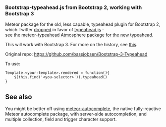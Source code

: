 ### Bootstrap-typeahead.js from Bootstrap 2, working with Bootstrap 3

Meteor package for the old, less capable, typeahead plugin for Bootstrap 2, which Twitter [dropped](https://github.com/twbs/bootstrap/issues/7805) in favor of [typeahead.js](https://github.com/twitter/typeahead.js/) -  
see the [meteor-typeahead Atmosphere package for the new typeahead](https://github.com/sergeyt/meteor-typeahead).

This  will work with Bootstrap 3. For more on the history, see [this](https://github.com/JustinSGray/meteor-Bootstrap-3-Typeahead/issues/1#issuecomment-36574822).

Original repo: https://github.com/bassjobsen/Bootstrap-3-Typeahead

To use: 

    Template.<your-template>.rendered = function(){
        $(this.find('<you-selector>')).typeahead()
    }

## See also

You might be better off using [meteor-autocomplete](https://github.com/mizzao/meteor-autocomplete), the native fully-reactive Meteor autocomplete package, with server-side autocompletion, and multiple collection, field and trigger character support.
